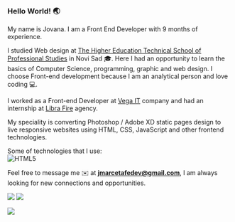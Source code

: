 ### Hello World! 🌏

My name is Jovana. I am a Front End Developer with 9 months of experience.

I studied Web design at [The Higher Education Technical School of Professional Studies](http://vtsns.edu.rs/about-the-school/) in Novi Sad 🎓. Here I had an opportunity to learn the basics of Computer Science, programming, graphic and web design. I choose Front-end development because I am an analytical person and love coding 💻.

I worked as a Front-end Developer at [Vega IT](https://www.vegait.rs/) company and had an internship at [Libra Fire](https://www.librafire.com/) agency.

My speciality is converting Photoshop / Adobe XD static pages design to live responsive websites using HTML, CSS, JavaScript and other frontend technologies.

Some of technologies that I use:<br/>
![HTML5](https://img.shields.io/badge/html5-%23E34F26.svg?style=for-the-badge&logo=html5&logoColor=white)


Feel free to message me ✉️ at <strong>jmarcetafedev@gmail.com</strong>, I am always looking for new connections and opportunities.

[<img src="https://img.shields.io/badge/linkedin-%230077B5.svg?&style=for-the-badge&logo=linkedin&logoColor=white" />](https://www.linkedin.com/in/jovanamarceta)
[<img src="https://img.shields.io/badge/portfolio-%230077B5.svg?&style=for-the-badge&color=green" />](https://jovana-marceta.github.io/app/index.html)


![](https://komarev.com/ghpvc/?username=jovana-marceta&color=brightgreen)
